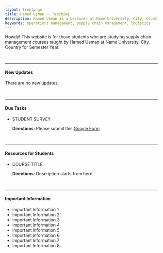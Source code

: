```yaml
---
layout: frontpage
title: Hamed Usman 〰 Teaching
description: Hamed Usman is a Lecturer at Name University, City, Country. 
keywords: operations management, supply chain management, logistics
---
```

Howdy! This website is for those students who are studying supply chain management courses taught by Hamed Usman at Name University, City, Country for Semester Year.

<br/>

---

<h4>New Updates</h4>
<p>There are no new updates.</p>

<br/>

---

<h4>Due Tasks</h4>
<ul>
<li>STUDENT SURVEY</li>
<div class="summary"><p><strong>Directions:</strong> Please submit this <a href="https://www.google.com">Google Form</a></p></div>
</ul>

<br/>

---

<h4>Resources for Students</h4>
<ul>
<li>COURSE TITLE</li>
<div class="summary"><p><strong>Directions:</strong> Description starts from here..</p></div>
</ul>

<br/>

---

<h4>Important Information</h4>
<ul>
<li>Important Information 1</li>
<li>Important Information 2</li>
<li>Important Information 3</li>
<li>Important Information 4</li>
<li>Important Information 5</li>
<li>Important Information 6</li>
<li>Important Information 7</li>
<li>Important Information 8</li>
</ul>
